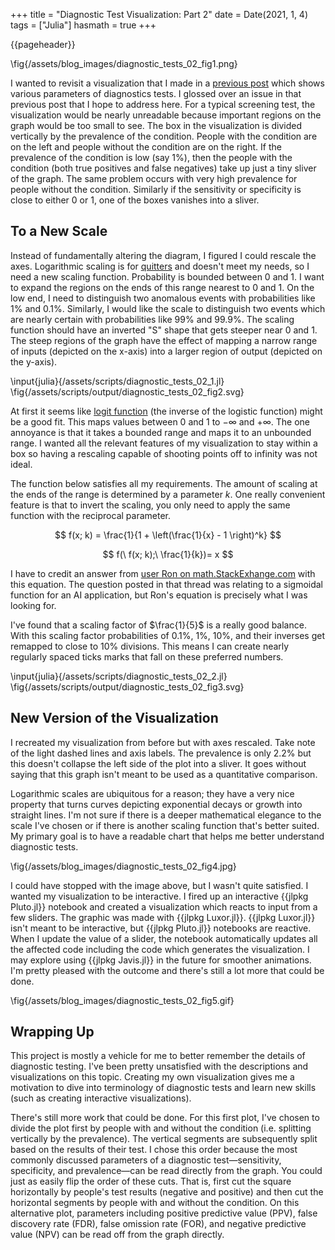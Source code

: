 +++
title = "Diagnostic Test Visualization: Part 2"
date = Date(2021, 1, 4)
tags = ["Julia"]
hasmath = true
+++

{{pageheader}}

<!-- {{postfig 1 "Diagnostic Test Visualization with Linear Scale from previous post"}} -->
\fig{/assets/blog_images/diagnostic_tests_02_fig1.png}

I wanted to revisit a visualization that I made in a [previous post](/blog/diagnostic_tests_01) which shows various parameters of diagnostics tests. I glossed over an issue in that previous post that I hope to address here. For a typical screening test, the visualization would be nearly unreadable because important regions on the graph would be too small to see. The box in the visualization is divided vertically by the prevalence of the condition. People with the condition are on the left and people without the condition are on the right. If the prevalence of the condition is low (say 1%), then the people with the condition (both true positives and false negatives) take up just a tiny sliver of the graph. The same problem occurs with very high prevalence for people without the condition. Similarly if the sensitivity or specificity is close to either 0 or 1, one of the boxes vanishes into a sliver.

## To a New Scale

Instead of fundamentally altering the diagram, I figured I could rescale the axes. Logarithmic scaling is for [quitters](https://xkcd.com/1162/) and doesn't meet my needs, so I need a new scaling function. Probability is bounded between 0 and 1. I want to expand the regions on the ends of this range nearest to 0 and 1. On the low end, I need to distinguish two anomalous events with probabilities like 1% and 0.1%. Similarly, I would like the scale to distinguish two events which are nearly certain with probabilities like 99% and 99.9%. The scaling function should have an inverted "S" shape that gets steeper near 0 and 1. The steep regions of the graph have the effect of mapping a narrow range of inputs (depicted on the x-axis) into a larger region of output (depicted on the y-axis).

\input{julia}{/assets/scripts/diagnostic_tests_02_1.jl}
\fig{/assets/scripts/output/diagnostic_tests_02_fig2.svg}

<!-- ```julia:./code/diagnostic_tests_02_fig2
using Plots

logit(x) = log(x/(1-x))

begin
	xx = 0:0.001:1.0
	plot( logit, xx, label="Logit function", lw=2)
	plot!( xlim=(-0.1,1.1), ylim=(-4.1,4.1),
		legend=:topleft, framestyle=:zerolines,
		size=(400,400)
	)
end
savefig(joinpath(@OUTPUT, "fig2.png")) # hide
``` -->

<!-- \fig{./code/diagnostic_tests_02_fig2.png} -->
<!-- {{postfig 2 "Plot of logit function with asymptotes at 0 and 1."}} -->

At first it seems like [logit function](https://en.wikipedia.org/wiki/Logit) (the inverse of the logistic function) might be a good fit. This maps values between 0 and 1 to $-∞$ and $+∞$. The one annoyance is that it takes a bounded range and maps it to an unbounded range. I wanted all the relevant features of my visualization to stay within a box so having a rescaling capable of shooting points off to infinity was not ideal.

The function below satisfies all my requirements. The amount of scaling at the ends of the range is determined by a parameter $k$. One really convenient feature is that to invert the scaling, you only need to apply the same function with the reciprocal parameter.

$$ f(x; k) = \frac{1}{1 + \left(\frac{1}{x} - 1 \right)^k} $$

$$ f(\ f(x; k);\ \frac{1}{k})= x $$

I have to credit an answer from [user Ron on math.StackExhange.com](https://math.stackexchange.com/questions/1832177/sigmoid-function-with-fixed-bounds-and-variable-steepness-partially-solved/3253471#3253471) with this equation. The question posted in that thread was relating to a sigmoidal function for an AI application, but Ron's equation is precisely what I was looking for.

I've found that a scaling factor of $\frac{1}{5}$ is a really good balance. With this scaling factor probabilities of 0.1%, 1%, 10%, and their inverses get remapped to close to 10% divisions. This means I can create nearly regularly spaced ticks marks that fall on these preferred numbers.

<!-- TODO: fix formatting of this code -->
\input{julia}{/assets/scripts/diagnostic_tests_02_2.jl} 
\fig{/assets/scripts/output/diagnostic_tests_02_fig3.svg}

<!-- ```julia:./code/diagnostic_tests_02_fig3
using Plots

scale_fwd(x, k=5) = 1 / (1 + ((1/x) - 1)^(1/k))
scale_rev(x, k=5) = 1 / (1 + ((1/x) - 1)^(k))

begin
	xx = 0:0.001:1.0
	plot( scale_fwd, xx, label="k=5", color=:dodgerblue1)
	plot!(scale_rev, xx, label="k=1/5", ls=:dash, color=:dodgerblue1)
	plot!(xx, xx, lw=2, ls=:dot, color=:gray, label="x=y")
	plot!(aspect_ratio=:equal, 
		xlim=(-0.1,1.1), 
		ylim=(-0.1,1.1),
		legend=:topleft,
		framestyle=:zerolines,
		size=(600,600),
		lw=2,
	)
end
savefig(joinpath(@OUTPUT, "fig3.png")) # hide
``` -->

<!-- \fig{./code/diagnostic_tests_02_fig3.png} -->
<!-- {{postfig 3 "Plot of bounded scaling function and it's inverse" 100}} -->

## New Version of the Visualization

I recreated my visualization from before but with axes rescaled. Take note of the light dashed lines and axis labels. The prevalence is only 2.2% but this doesn't collapse the left side of the plot into a sliver. It goes without saying that this graph isn't meant to be used as a quantitative comparison.

Logarithmic scales are ubiquitous for a reason; they have a very nice property that turns curves depicting exponential decays or growth into straight lines. I'm not sure if there is a deeper mathematical elegance to the scale I've chosen or if there is another scaling function that's better suited. My primary goal is to have a readable chart that helps me better understand diagnostic tests.

<!-- {{postfig 4 "Diagnostic Test Visualization" 100}} -->
\fig{/assets/blog_images/diagnostic_tests_02_fig4.jpg}

I could have stopped with the image above, but I wasn't quite satisfied. I wanted my visualization to be interactive. I fired up an interactive {{jlpkg Pluto.jl}} notebook and created a visualization which reacts to input from a few sliders. The graphic was made with {{jlpkg Luxor.jl}}. {{jlpkg Luxor.jl}} isn't meant to be interactive, but {{jlpkg Pluto.jl}} notebooks are reactive. When I update the value of a slider, the notebook automatically updates all the affected code including the code which generates the visualization. I may explore using {{jlpkg Javis.jl}} in the future for smoother animations. I'm pretty pleased with the outcome and there's still a lot more that could be done.

<!-- {{postfig 5 "Animated Diagnostic Test Visualization" 100}} -->
\fig{/assets/blog_images/diagnostic_tests_02_fig5.gif}

## Wrapping Up

This project is mostly a vehicle for me to better remember the details of diagnostic testing. I've been pretty unsatisfied with the descriptions and visualizations on this topic. Creating my own visualization gives me a motivation to dive into terminology of diagnostic tests and learn new skills (such as creating interactive visualizations).

There's still more work that could be done. For this first plot, I've chosen to divide the plot first by people with and without the condition (i.e. splitting vertically by the prevalence). The vertical segments are subsequently split based on the results of their test. I chose this order because the most commonly discussed parameters of a diagnostic test—sensitivity, specificity, and prevalence—can be read directly from the graph. You could just as easily flip the order of these cuts. That is, first cut the square horizontally by people's test results (negative and positive) and then cut the horizontal segments by people with and without the condition. On this alternative plot, parameters including positive predictive value (PPV), false discovery rate (FDR), false omission rate (FOR), and negative predictive value (NPV) can be read off from the graph directly.
